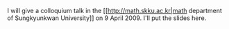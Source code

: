 I will give a colloquium talk in the [[http://math.skku.ac.kr|math department of Sungkyunkwan University]] on 9 April 2009. I'll put the slides here.
